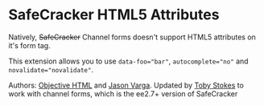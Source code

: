 # SafeCracker HTML5 Attributes

Natively, <del>SafeCracker</del> Channel forms doesn't support HTML5 attributes on it's form tag.

This extension allows you to use `data-foo="bar"`, `autocomplete="no"` and `novalidate="novalidate"`.

Authors: [Objective HTML](https://objectivehtml.com/) and [Jason Varga](http://pixelfear.com). Updated by [Toby Stokes](http://pretty.co.uk) to work with channel forms, which is the ee2.7+ version of SafeCracker
